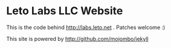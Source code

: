 # Leto Labs LLC Website

This is the code behind http://labs.leto.net . Patches welcome :)

This site is powered by http://github.com/mojombo/jekyll
